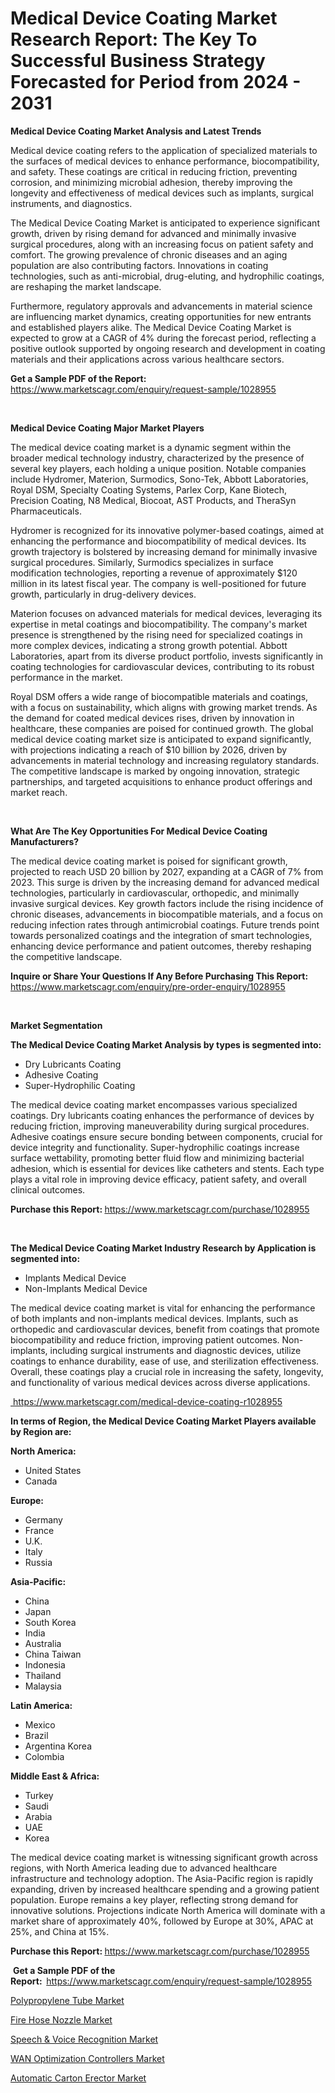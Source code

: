 <p><h1>Medical Device Coating Market Research Report: The Key To Successful Business Strategy Forecasted for Period from 2024 - 2031</h1></p><p><strong>Medical Device Coating Market Analysis and Latest Trends</strong></p>
<p><p>Medical device coating refers to the application of specialized materials to the surfaces of medical devices to enhance performance, biocompatibility, and safety. These coatings are critical in reducing friction, preventing corrosion, and minimizing microbial adhesion, thereby improving the longevity and effectiveness of medical devices such as implants, surgical instruments, and diagnostics.</p><p>The Medical Device Coating Market is anticipated to experience significant growth, driven by rising demand for advanced and minimally invasive surgical procedures, along with an increasing focus on patient safety and comfort. The growing prevalence of chronic diseases and an aging population are also contributing factors. Innovations in coating technologies, such as anti-microbial, drug-eluting, and hydrophilic coatings, are reshaping the market landscape. </p><p>Furthermore, regulatory approvals and advancements in material science are influencing market dynamics, creating opportunities for new entrants and established players alike. The Medical Device Coating Market is expected to grow at a CAGR of 4% during the forecast period, reflecting a positive outlook supported by ongoing research and development in coating materials and their applications across various healthcare sectors.</p></p>
<p><strong>Get a Sample PDF of the Report:&nbsp;</strong> <a href="https://www.marketscagr.com/enquiry/request-sample/1028955">https://www.marketscagr.com/enquiry/request-sample/1028955</a></p>
<p>&nbsp;</p>
<p><strong>Medical Device Coating Major Market Players</strong></p>
<p><p>The medical device coating market is a dynamic segment within the broader medical technology industry, characterized by the presence of several key players, each holding a unique position. Notable companies include Hydromer, Materion, Surmodics, Sono-Tek, Abbott Laboratories, Royal DSM, Specialty Coating Systems, Parlex Corp, Kane Biotech, Precision Coating, N8 Medical, Biocoat, AST Products, and TheraSyn Pharmaceuticals.</p><p>Hydromer is recognized for its innovative polymer-based coatings, aimed at enhancing the performance and biocompatibility of medical devices. Its growth trajectory is bolstered by increasing demand for minimally invasive surgical procedures. Similarly, Surmodics specializes in surface modification technologies, reporting a revenue of approximately $120 million in its latest fiscal year. The company is well-positioned for future growth, particularly in drug-delivery devices.</p><p>Materion focuses on advanced materials for medical devices, leveraging its expertise in metal coatings and biocompatibility. The company's market presence is strengthened by the rising need for specialized coatings in more complex devices, indicating a strong growth potential. Abbott Laboratories, apart from its diverse product portfolio, invests significantly in coating technologies for cardiovascular devices, contributing to its robust performance in the market.</p><p>Royal DSM offers a wide range of biocompatible materials and coatings, with a focus on sustainability, which aligns with growing market trends. As the demand for coated medical devices rises, driven by innovation in healthcare, these companies are poised for continued growth. The global medical device coating market size is anticipated to expand significantly, with projections indicating a reach of $10 billion by 2026, driven by advancements in material technology and increasing regulatory standards. The competitive landscape is marked by ongoing innovation, strategic partnerships, and targeted acquisitions to enhance product offerings and market reach.</p></p>
<p>&nbsp;</p>
<p><strong>What Are The Key Opportunities For Medical Device Coating Manufacturers?</strong></p>
<p><p>The medical device coating market is poised for significant growth, projected to reach USD 20 billion by 2027, expanding at a CAGR of 7% from 2023. This surge is driven by the increasing demand for advanced medical technologies, particularly in cardiovascular, orthopedic, and minimally invasive surgical devices. Key growth factors include the rising incidence of chronic diseases, advancements in biocompatible materials, and a focus on reducing infection rates through antimicrobial coatings. Future trends point towards personalized coatings and the integration of smart technologies, enhancing device performance and patient outcomes, thereby reshaping the competitive landscape.</p></p>
<p><strong>Inquire or Share Your Questions If Any Before Purchasing This Report:</strong> <a href="https://www.marketscagr.com/enquiry/pre-order-enquiry/1028955">https://www.marketscagr.com/enquiry/pre-order-enquiry/1028955</a></p>
<p>&nbsp;</p>
<p><strong>Market Segmentation</strong></p>
<p><strong>The Medical Device Coating Market Analysis by types is segmented into:</strong></p>
<p><ul><li>Dry Lubricants Coating</li><li>Adhesive Coating</li><li>Super-Hydrophilic Coating</li></ul></p>
<p><p>The medical device coating market encompasses various specialized coatings. Dry lubricants coating enhances the performance of devices by reducing friction, improving maneuverability during surgical procedures. Adhesive coatings ensure secure bonding between components, crucial for device integrity and functionality. Super-hydrophilic coatings increase surface wettability, promoting better fluid flow and minimizing bacterial adhesion, which is essential for devices like catheters and stents. Each type plays a vital role in improving device efficacy, patient safety, and overall clinical outcomes.</p></p>
<p><strong>Purchase this Report:&nbsp;</strong><a href="https://www.marketscagr.com/purchase/1028955">https://www.marketscagr.com/purchase/1028955</a></p>
<p>&nbsp;</p>
<p><strong>The Medical Device Coating Market Industry Research by Application is segmented into:</strong></p>
<p><ul><li>Implants Medical Device</li><li>Non-Implants Medical Device</li></ul></p>
<p><p>The medical device coating market is vital for enhancing the performance of both implants and non-implants medical devices. Implants, such as orthopedic and cardiovascular devices, benefit from coatings that promote biocompatibility and reduce friction, improving patient outcomes. Non-implants, including surgical instruments and diagnostic devices, utilize coatings to enhance durability, ease of use, and sterilization effectiveness. Overall, these coatings play a crucial role in increasing the safety, longevity, and functionality of various medical devices across diverse applications.</p></p>
<p><a href="https://www.marketscagr.com/medical-device-coating-r1028955">&nbsp;https://www.marketscagr.com/medical-device-coating-r1028955</a></p>
<p><strong>In terms of Region, the Medical Device Coating Market Players available by Region are:</strong></p>
<p>
    <p> <strong> North America: </strong>
        <ul>
            <li>United States</li>
            <li>Canada</li>
        </ul>
        </p> 
    <p> <strong> Europe: </strong>
        <ul>
            <li>Germany</li>
            <li>France</li>
            <li>U.K.</li>
            <li>Italy</li>
            <li>Russia</li>
        </ul>
        </p> 
    <p> <strong> Asia-Pacific: </strong>
        <ul>
            <li>China</li>
            <li>Japan</li>
            <li>South Korea</li>
            <li>India</li>
            <li>Australia</li>
            <li>China Taiwan</li>
            <li>Indonesia</li>
            <li>Thailand</li>
            <li>Malaysia</li>
        </ul>
        </p> 
    <p> <strong> Latin America: </strong>
        <ul>
            <li>Mexico</li>
            <li>Brazil</li>
            <li>Argentina Korea</li>
            <li>Colombia</li>
        </ul>
        </p> 
    <p> <strong> Middle East & Africa: </strong>
        <ul>
            <li>Turkey</li>
            <li>Saudi</li>
            <li>Arabia</li>
            <li>UAE</li>
            <li>Korea</li>
        </ul>
    </p>
    </p>
<p><p>The medical device coating market is witnessing significant growth across regions, with North America leading due to advanced healthcare infrastructure and technology adoption. The Asia-Pacific region is rapidly expanding, driven by increased healthcare spending and a growing patient population. Europe remains a key player, reflecting strong demand for innovative solutions. Projections indicate North America will dominate with a market share of approximately 40%, followed by Europe at 30%, APAC at 25%, and China at 15%.</p></p>
<p><strong>Purchase this Report: </strong><a href="https://www.marketscagr.com/purchase/1028955">https://www.marketscagr.com/purchase/1028955</a></p>
<p>&nbsp;<strong>Get a Sample PDF of the Report:&nbsp;&nbsp;</strong><a href="https://www.marketscagr.com/enquiry/request-sample/1028955">https://www.marketscagr.com/enquiry/request-sample/1028955</a></p>
<p><strong></strong></p>
<p><p><a href="https://issuu.com/reportprime-2/docs/polypropylene-tube-market-size-2030_432e07b38d348a">Polypropylene Tube Market</a></p><p><a href="https://medium.com/@carolineparks369/global-fire-hose-nozzle-market-status-2024-2031-and-forecast-by-region-product-end-use-6efcce79ae07">Fire Hose Nozzle Market</a></p><p><a href="https://www.linkedin.com/pulse/global-speech-voice-recognition-industry-types-applications-z0t7f?trackingId=XCuXv7xyQs24tP8mqtiYQQ%3D%3D">Speech & Voice Recognition Market</a></p><p><a href="https://www.linkedin.com/pulse/wan-optimization-controllers-market-overview-regional-5viuc?trackingId=z69gSk2bTGmib%2BC3jSGLvQ%3D%3D">WAN Optimization Controllers Market</a></p><p><a href="https://medium.com/@carolineparks369/the-global-automatic-carton-erector-market-identifies-drivers-restraints-opportunities-and-2550bae1f393">Automatic Carton Erector Market</a></p></p>